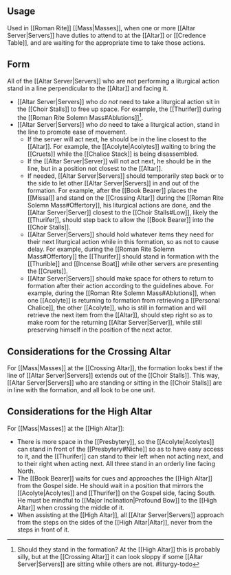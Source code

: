 ## Usage
Used in [[Roman Rite]] [[Mass|Masses]], when one or more [[Altar Server|Servers]] have duties to attend to at the [[Altar]] or [[Credence Table]], and are waiting for the appropriate time to take those actions.

## Form
All of the [[Altar Server|Servers]] who are not performing a liturgical action stand in a line perpendicular to the [[Altar]] and facing it.
- [[Altar Server|Servers]] who _do not_ need to take a liturgical action sit in the [[Choir Stalls]] to free up space. For example, the [[Thurifer]] during the [[Roman Rite Solemn Mass#Ablutions]][^should_they_stand].
- [[Altar Server|Servers]] who _do_ need to take a liturgical action, stand in the line to promote ease of movement.
	- If the server will act next, he should be in the line closest to the [[Altar]]. For example, the [[Acolyte|Acolytes]] waiting to bring the [[Cruets]] while the [[Chalice Stack]] is being disassembled.
	- If the [[Altar Server|Server]] will not act next, he should be in the line, but in a position not closest to the [[Altar]].
	- If needed, [[Altar Server|Servers]] should temporarily step back or to the side to let other [[Altar Server|Servers]] in and out of the formation. For example, after the [[Book Bearer]] places the [[Missal]] and stand on the [[Crossing Altar]] during the [[Roman Rite Solemn Mass#Offertory]], his liturgical actions are done, and the [[Altar Server|Server]] closest to the [[Choir Stalls#Low]], likely the [[Thurifer]], should step back to allow the [[Book Bearer]] into the [[Choir Stalls]].
	- [[Altar Server|Servers]] should hold whatever items they need for their next liturgical action while in this formation, so as not to cause delay. For example, during the [[Roman Rite Solemn Mass#Offertory]] the [[Thurifer]] should stand in formation with the [[Thurible]] and [[Incense Boat]] while other servers are presenting the [[Cruets]].
	- [[Altar Server|Servers]] should make space for others to return to formation after their action according to the guidelines above. For example, during the [[Roman Rite Solemn Mass#Ablutions]], when one [[Acolyte]] is returning to formation from retrieving a [[Personal Chalice]], the other [[Acolyte]], who is still in formation and will retrieve the next item from the [[Altar]], should step right so as to make room for the returning [[Altar Server|Server]], while still preserving himself in the position of the next actor.

[^should_they_stand]: Should they stand in the formation? At the [[High Altar]] this is probably silly, but at the [[Crossing Altar]] it can look sloppy if some [[Altar Server|Servers]] are sitting while others are not. #liturgy-todo 

## Considerations for the Crossing Altar
For [[Mass|Masses]] at the [[Crossing Altar]], the formation looks best if the line of [[Altar Server|Servers]] extends out of the [[Choir Stalls]]. This way, [[Altar Server|Servers]] who are standing or sitting in the [[Choir Stalls]] are in line with the formation, and all look to be one unit.

## Considerations for the High Altar
For [[Mass|Masses]] at the [[High Altar]]:
- There is more space in the [[Presbytery]], so the [[Acolyte|Acolytes]] can stand in front of the [[Presbytery#Niche]] so as to have easy access to it, and the [[Thurifer]] can stand to their left when not acting next, and to their right when acting next. All three stand in an orderly line facing North.
- The [[Book Bearer]] waits for cues and approaches the [[High Altar]] from the Gospel side. He should wait in a position that mirrors the [[Acolyte|Acolytes]] and [[Thurifer]] on the Gospel side, facing South. He must be mindful to [[Major Inclination|Profound Bow]] to the [[High Altar]] when crossing the middle of it.
- When assisting at the [[High Altar]], all [[Altar Server|Servers]] approach from the steps on the sides of the [[High Altar|Altar]], never from the steps in front of it.
